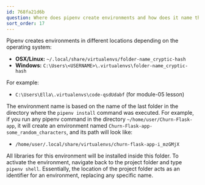 ```yaml
---
id: 768fa21d6b
question: Where does pipenv create environments and how does it name them?
sort_order: 17
---
```


Pipenv creates environments in different locations depending on the operating system:

- **OSX/Linux:** `~/.local/share/virtualenvs/folder-name_cryptic-hash`
- **Windows:** `C:\Users\<USERNAME>\.virtualenvs\folder-name_cryptic-hash`

For example:

- `C:\Users\Ella\.virtualenvs\code-qsdUdabf` (for module-05 lesson)

The environment name is based on the name of the last folder in the directory where the `pipenv install` command was executed. For example, if you run any pipenv command in the directory `~/home/user/Churn-Flask-app`, it will create an environment named `Churn-Flask-app-some_random_characters`, and its path will look like:

- `/home/user/.local/share/virtualenvs/churn-flask-app-i_mzGMjX`

All libraries for this environment will be installed inside this folder. To activate the environment, navigate back to the project folder and type `pipenv shell`. Essentially, the location of the project folder acts as an identifier for an environment, replacing any specific name.